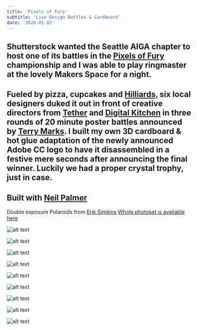 ```yaml
---
title: 'Pixels of Fury'
subtitle: 'Live Design Battles & Cardboard'
date: '2020-01-02'
---
```


Shutterstock wanted the Seattle AIGA chapter to host one of its battles in the [Pixels of Fury](https://www.shutterstock.com/blog/design/design-inspiration/pixels-of-fury) championship and I was able to play ringmaster at the lovely Makers Space for a night. 
-
Fueled by pizza, cupcakes and [Hilliards](https://en.wikipedia.org/wiki/Hilliard%27s_Beer), six local designers duked it out in front of creative directors from [Tether](http://www.tetherinc.com/) and [Digital Kitchen](http://thisisdk.com/) in three rounds of 20 minute poster battles announced by [Terry Marks](https://www.linkedin.com/pub/terry-marks/1/1b5/91b). I built my own 3D cardboard & hot glue adaptation of the newly announced Adobe CC logo to have it disassembled in a festive mere seconds after announcing the final winner. Luckily we had a proper crystal trophy, just in case.
-
Built with [Neil Palmer](https://www.linkedin.com/pub/neil-palmer/48/215/245)
-
Double exposure Polaroids from [Erik Simkins](http://simkinsphotography.com/)
[Whole photoset is available here](https://www.flickr.com/photos/aiga_seattle/sets/72157632061861162/)


![alt text](/images/pof/pof-10.png "Pinch and zoom homepage navigation")

![alt text](/images/pof/pof-20.jpeg "pof platform home, dashboard, in class, section overview")

![alt text](/images/pof/pof-30.jpeg "pof platform home, dashboard, in class, section overview")

![alt text](/images/pof/pof-40.jpeg "pof platform home, dashboard, in class, section overview")

![alt text](/images/pof/pof-50.jpg "pof platform home, dashboard, in class, section overview")

![alt text](/images/pof/pof-60.jpg "pof platform home, dashboard, in class, section overview")

![alt text](/images/pof/pof-70.jpeg "pof platform home, dashboard, in class, section overview")

![alt text](/images/pof/pof-80.jpeg "pof platform home, dashboard, in class, section overview")

![alt text](/images/pof/pof-90.jpeg "pof platform home, dashboard, in class, section overview")